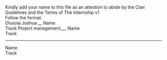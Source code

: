 Kindly add your name to this file as an attestion to abide by the Clan Guidelines and the Terms of The Internship v1
<br/> Follow the format.<br/> 
Olusola Joshua __
Name <br/>
Track
Project management___
Name <br/>
Track
___
Name <br/>
Track
